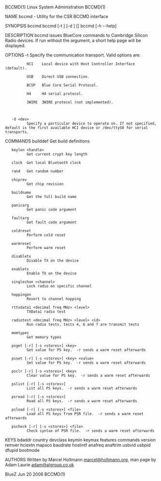 BCCMD(1)                                                                                 Linux System Administration                                                                                 BCCMD(1)



NAME
       bccmd - Utility for the CSR BCCMD interface

SYNOPSIS
       bccmd
       bccmd [-t <transport>] [-d <device>] <command> [<args>]
       bccmd [-h --help]

DESCRIPTION
       bccmd issues BlueCore commands to Cambridge Silicon Radio devices. If run without the <command> argument, a short help page will be displayed.

OPTIONS
       -t <transport>
              Specify the communication transport. Valid options are:

              HCI    Local device with Host Controller Interface (default).

              USB    Direct USB connection.

              BCSP   Blue Core Serial Protocol.

              H4     H4 serial protocol.

              3WIRE  3WIRE protocol (not implemented).



       -d <dev>
              Specify a particular device to operate on. If not specified, default is the first available HCI device or /dev/ttyS0 for serial transports.

COMMANDS
       builddef
              Get build definitions

       keylen <handle>
              Get current crypt key length

       clock  Get local Bluetooth clock

       rand   Get random number

       chiprev
              Get chip revision

       buildname
              Get the full build name

       panicarg
              Get panic code argument

       faultarg
              Get fault code argument

       coldreset
              Perform cold reset

       warmreset
              Perform warm reset

       disabletx
              Disable TX on the device

       enabletx
              Enable TX on the device

       singlechan <channel>
              Lock radio on specific channel

       hoppingon
              Revert to channel hopping

       rttxdata1 <decimal freq MHz> <level>
              TXData1 radio test

       radiotest <decimal freq MHz> <level> <id>
              Run radio tests, tests 4, 6 and 7 are transmit tests

       memtypes
              Get memory types

       psget [-r] [-s <stores>] <key>
              Get value for PS key.  -r sends a warm reset afterwards

       psset [-r] [-s <stores>] <key> <value>
              Set value for PS key.  -r sends a warm reset afterwards

       psclr [-r] [-s <stores>] <key>
              Clear value for PS key.  -r sends a warm reset afterwards

       pslist [-r] [-s <stores>]
              List all PS keys.  -r sends a warm reset afterwards

       psread [-r] [-s <stores>]
              Read all PS keys.  -r sends a warm reset afterwards

       psload [-r] [-s <stores>] <file>
              Load all PS keys from PSR file.  -r sends a warm reset afterwards

       pscheck [-r] [-s <stores>] <file>
              Check syntax of PSR file.  -r sends a warm reset afterwards

KEYS
       bdaddr country devclass keymin keymax features commands version remver hciextn mapsco baudrate hostintf anafreq anaftrim usbvid usbpid dfupid bootmode

AUTHORS
       Written by Marcel Holtmann <marcel@holtmann.org>, man page by Adam Laurie <adam@algroup.co.uk>

BlueZ                                                                                            Jun 20 2006                                                                                         BCCMD(1)
